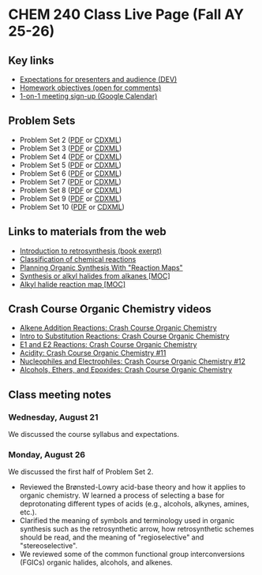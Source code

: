 <!-- ---
title: Class Page AY 25-26 Fall
permalink: /class-page-ay-25-26-fall.html
author: "Instructor: Hubert Muchalski, Ph.D."
--- -->

# CHEM 240 Class Live Page (Fall AY 25-26)

## Key links

- [Expectations for presenters and audience (DEV)](https://)
- [Homework objectives (open for comments)](https://docs.google.com/document/d/1J_wF_z_XXLZuzatvXZey-_UJLKd_NvF32POFBgyVeps/edit?usp=sharing)
- [1-on-1 meeting sign-up (Google Calendar)](https://calendar.app.google/8Ts5MXX7AgPLdqtj9)

## Problem Sets

- Problem Set 2 ([PDF](https://drive.google.com/file/d/1fQRZ1Ej3Yrd53tVlTeHclXPG6yGxRFY3/view?usp=sharing) or [CDXML](https://drive.google.com/uc?export=download&id=11uaSkjzcIt_ZRqNoPr-Am9c1MANCXOwz))
- Problem Set 3 ([PDF](https://drive.google.com/file/d/1n33REW1DqAzaa2__Mc4X9Gr5avIjtG7b/view?usp=sharing) or [CDXML](https://drive.google.com/uc?export=download&id=11rCAGgDuCSDVakvufSd92td0ODZr2eKB))
- Problem Set 4 ([PDF]() or [CDXML]()) 
- Problem Set 5 ([PDF]() or [CDXML]())
- Problem Set 6 ([PDF]() or [CDXML]())
- Problem Set 7 ([PDF]() or [CDXML]())
- Problem Set 8 ([PDF]() or [CDXML]())
- Problem Set 9 ([PDF]() or [CDXML]())
- Problem Set 10 ([PDF]() or [CDXML]())


## Links to materials from the web

- [Introduction to retrosynthesis (book exerpt)][1]
- [Classification of chemical reactions][2]
- [Planning Organic Synthesis With "Reaction Maps"][3]
- [Synthesis or alkyl halides from alkanes [MOC]][4]
- [Alkyl halide reaction map [MOC]][5]

## Crash Course Organic Chemistry videos

- [Alkene Addition Reactions: Crash Course Organic Chemistry][6]
- [Intro to Substitution Reactions: Crash Course Organic Chemistry][7]
- [E1 and E2 Reactions: Crash Course Organic Chemistry][8]
- [Acidity: Crash Course Organic Chemistry #11][9]
- [Nucleophiles and Electrophiles: Crash Course Organic Chemistry #12][10]
- [Alcohols, Ethers, and Epoxides: Crash Course Organic Chemistry][11]


[1]: https://drive.google.com/file/d/1Q6nv6yR3YYVxJZy6Sx9f9nE43bE3vLeH/view?usp=sharing "(Another) Introduction to retrosynthesis"
[2]: https://www2.chemistry.msu.edu/faculty/reusch/VirtTxtJml/react1.htm#rx2 "Classification of chemical reactions"
[3]: https://www.masterorganicchemistry.com/2013/12/17/introduction-to-synthesis/ "Planning Organic Synthesis With "
[4]: https://www.masterorganicchemistry.com/2013/12/19/synthesis-reactions-of-alkanes/ "Synthesis or alkyl halides from alkanes [MOC]"
[5]: https://www.masterorganicchemistry.com/2014/01/10/reactions-of-alkyl-halides/ "Alkyl halide reaction map [MOC]"
[6]: https://youtu.be/3WbjKwRqOhk "Alkene Addition Reactions: Crash Course Organic Chemistry"
[7]: https://youtu.be/69-FZDJ_eoI "Intro to Substitution Reactions: Crash Course Organic Chemistry"
[8]: https://youtu.be/ZOUS0Q_B4fQ "E1 and E2 Reactions: Crash Course Organic Chemistry"
[9]: https://youtu.be/BLKqbC_QIZA "Acidity: Crash Course Organic Chemistry #11"
[10]: https://youtu.be/R3PLq3dOqv4 "Nucleophiles and Electrophiles: Crash Course Organic Chemistry #12"
[11]: https://youtu.be/j04zMFwDeDU "Alcohols, Ethers, and Epoxides: Crash Course Organic Chemistry"

## Class meeting notes

### Wednesday, August 21

We discussed the course syllabus and expectations. 

### Monday, August 26

We discussed the first half of Problem Set 2. 

- Reviewed the Brønsted-Lowry acid-base theory and how it applies to organic chemistry. W learned a process of selecting a base for deprotonating different types of acids (e.g., alcohols, alkynes, amines, etc.).
- Clarified the meaning of symbols and terminology used in organic synthesis such as the retrosynthetic arrow, how retrosynthetic schemes should be read, and the meaning of "regioselective" and "stereoselective".
- We reviewed some of the common functional group interconversions (FGICs) organic halides, alcohols, and alkenes.

<!-- ## Wednesday, August 28

We discussed the second half of Problem Set 2.

- 

### Monday, September 1

### Wednesday, September 3

### Monday, September 8

### Wednesday, September 10

### Monday, September 15

### Wednesday, September 17 -->
